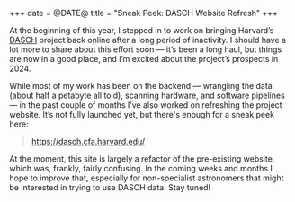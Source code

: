+++
date = @DATE@
title = "Sneak Peek: DASCH Website Refresh"
+++

At the beginning of this year, I stepped in to work on bringing Harvard’s
[DASCH] project back online after a long period of inactivity. I should have a
lot more to share about this effort soon — it’s been a long haul, but things are
now in a good place, and I’m excited about the project’s prospects in 2024.

[DASCH]: http://dasch.rc.fas.harvard.edu/

<!-- more -->

While most of my work has been on the backend — wrangling the data (about half a
petabyte all told), scanning hardware, and software pipelines — in the past
couple of months I’ve also worked on refreshing the project website. It’s not
fully launched yet, but there's enough for a sneak peek here:

> https://dasch.cfa.harvard.edu/

At the moment, this site is largely a refactor of the pre-existing website,
which was, frankly, fairly confusing. In the coming weeks and months I hope to
improve that, especially for non-specialist astronomers that might be interested
in trying to use DASCH data. Stay tuned!

